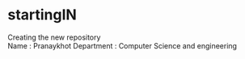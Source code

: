 # startingIN
Creating the new repository 
<br>
Name : Pranaykhot
Department : Computer Science and engineering
